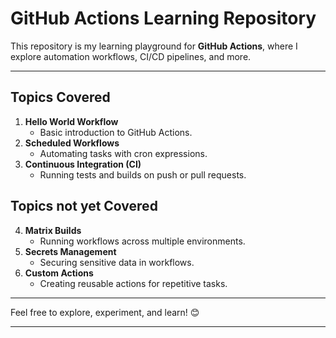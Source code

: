 
# **GitHub Actions Learning Repository**

This repository is my learning playground for **GitHub Actions**, where I explore automation workflows, CI/CD pipelines, and more.

---

## **Topics Covered**
1. **Hello World Workflow**  
   - Basic introduction to GitHub Actions.
2. **Scheduled Workflows**  
   - Automating tasks with cron expressions.
3. **Continuous Integration (CI)**  
   - Running tests and builds on push or pull requests.

## **Topics not yet Covered**
4. **Matrix Builds**  
   - Running workflows across multiple environments.
5. **Secrets Management**  
   - Securing sensitive data in workflows.
6. **Custom Actions**  
   - Creating reusable actions for repetitive tasks.

---

Feel free to explore, experiment, and learn! 😊

---

